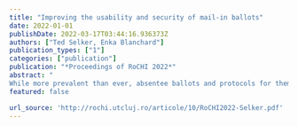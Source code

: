 ```yaml
---
title: "Improving the usability and security of mail-in ballots"
date: 2022-01-01
publishDate: 2022-03-17T03:44:16.936373Z
authors: ["Ted Selker, Enka Blanchard"]
publication_types: ["1"]
categories: ["publication"]
publication: "*Proceedings of RoCHI 2022*"
abstract: " 
While more prevalent than ever, absentee ballots and protocols for them have barely improved over the last decades. This paper describes opportunities for improving the accuracy, security but and especially accessibility & usability of paper ballots, using low-tech methods to help voters be systematic and aware of their selections as they are making them. Our proposals include stickers to show voters how many selections can be made and where, foldable envelopes that allows a user to slide their ballot through a viewing area in an organised way and auditing techniques to improve integrity of the election as well. These approaches address ways of reducing voting errors including for people with reading disabilities, short term memory problems, or motor difficulties."
featured: false

url_source: 'http://rochi.utcluj.ro/articole/10/RoCHI2022-Selker.pdf'
---
```


